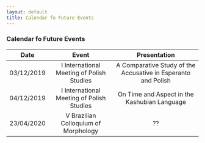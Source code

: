 ```yaml
---
layout: default
title: Calendar fo Future Events
---
```


### Calendar fo Future Events

|    Date    |                   Event                   |                          Presentation                         |
|:----------:|:-----------------------------------------:|:-------------------------------------------------------------:|
| 03/12/2019 | I International Meeting of Polish Studies | A Comparative Study of the Accusative in Esperanto and Polish |
| 04/12/2019 | I International Meeting of Polish Studies |          On Time and Aspect in the Kashubian Language         |
| 23/04/2020 |    V Brazilian Colloquium of Morphology   |                               ??                              |
